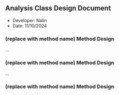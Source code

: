 ## Analysis Class Design Document
- Developer: Nalin
- Date: 11/10/2024

### (replace with method name) Method Design
...

### (replace with method name) Method Design
...

### (replace with method name) Method Design

